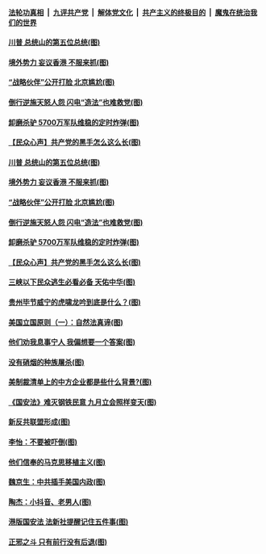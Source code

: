 ####  [法轮功真相](../../../../basic/blob/master/README.md?t=07042131) &nbsp;|&nbsp; [九评共产党](../../../../9ping.md/blob/master/README.md?t=07042131) &nbsp;|&nbsp; [解体党文化](../../../../jtdwh.md/blob/master/README.md?t=07042131)  &nbsp;|&nbsp; [共产主义的终极目的](../../../../gczydzjmd.md/blob/master/README.md?t=07042131) &nbsp;|&nbsp; [魔鬼在统治我们的世界](../../../../mgztzwmdsj.md/blob/master/README.md?t=07042131) 

#### [川普 总统山的第五位总统(图)](../pages/p4/938647.md?t=07042131) 

#### [境外势力 妄议香港 不服来抓(图)](../pages/p4/938616.md?t=07042131) 

#### [“战略伙伴”公开打脸 北京尴尬(图)](../pages/p4/938610.md?t=07042131) 

#### [倒行逆施天怒人怨 闪电“造法”也难救党(图)](../pages/p4/938609.md?t=07042131) 

#### [卸磨杀驴 5700万军队维稳的定时炸弹(图)](../pages/p4/938607.md?t=07042131) 

#### [【民众心声】共产党的黑手怎么这么长(图)](../pages/p4/938456.md?t=07042131) 

#### [川普 总统山的第五位总统(图)](../pages/p4/938647.md?t=07042131) 

#### [境外势力 妄议香港 不服来抓(图)](../pages/p4/938616.md?t=07042131) 

#### [“战略伙伴”公开打脸 北京尴尬(图)](../pages/p4/938610.md?t=07042131) 

#### [倒行逆施天怒人怨 闪电“造法”也难救党(图)](../pages/p4/938609.md?t=07042131) 

#### [卸磨杀驴 5700万军队维稳的定时炸弹(图)](../pages/p4/938607.md?t=07042131) 

#### [【民众心声】共产党的黑手怎么这么长(图)](../pages/p4/938456.md?t=07042131) 

#### [三峡以下民众逃生必看必备 天佑中华(图)](../pages/p4/938593.md?t=07042131) 

#### [贵州毕节威宁的虎啸龙吟到底是什么？(图)](../pages/p4/938596.md?t=07042131) 

#### [美国立国原则（一）：自然法真谛(图)](../pages/p4/938484.md?t=07042131) 

#### [他们劝我息事宁人 我偏想要一个答案(图)](../pages/p4/938491.md?t=07042131) 

#### [没有硝烟的种族屠杀(图)](../pages/p4/938489.md?t=07042131) 

#### [美制裁清单上的中方企业都是些什么背景?(图)](../pages/p4/938486.md?t=07042131) 

#### [《国安法》难灭钢铁民意 九月立会照样变天(图)](../pages/p4/938485.md?t=07042131) 

#### [新反共联盟形成(图)](../pages/p4/938480.md?t=07042131) 

#### [李怡：不要被吓倒(图)](../pages/p4/938488.md?t=07042131) 

#### [他们信奉的马克思移植主义(图)](../pages/p4/938413.md?t=07042131) 

#### [魏京生：中共插手美国内政(图)](../pages/p4/938409.md?t=07042131) 

#### [陶杰：小抖音、老男人(图)](../pages/p4/938404.md?t=07042131) 

#### [港版国安法 法新社提醒记住五件事(图)](../pages/p4/938401.md?t=07042131) 

#### [正邪之斗 只有前行没有后退(图)](../pages/p4/938399.md?t=07042131) 

